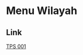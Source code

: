 # Menu Wilayah

## Link

[TPS 001](https://github.com/gigit-pemilu/pemilu-2024-91-papua/tree/main/pilpres/hitung-suara/sub/91-papua/sub/03-jayapura/sub/05-kemtuk/sub/2005-nambom/sub/001-tps)

